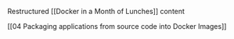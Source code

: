 Restructured [[Docker in a Month of Lunches]] content

[[04 Packaging applications from source code into Docker Images]]
